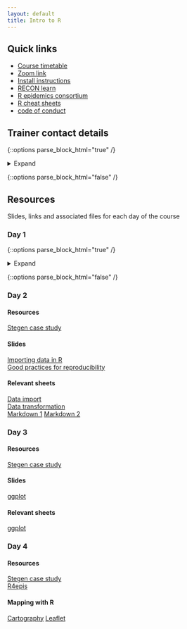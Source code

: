 ```yaml
---
layout: default
title: Intro to R
---
```

## Quick links
- [Course timetable](/resources/workshop_schedule_msf.pdf)
- [Zoom link]()
- [Install instructions](/resources/installation_email.pdf)
- [RECON learn](https://www.reconlearn.org)
- [R epidemics consortium](https://www.repidemicsconsortium.org)
- [R cheat sheets](https://github.com/JorgensenD/coursepage/tree/gh-pages/cheatsheets)
- [code of conduct](https://www.repidemicsconsortium.org/CODE_OF_CONDUCT/)


## Trainer contact details
{::options parse_block_html="true" /}

<details>
  <summary>Expand</summary>
  
  David <david.jorgensen13@imperial.ac.uk>  
  Olivia <o.boyd@imperial.ac.uk>  
  Mara <mara.kont17@imperial.ac.uk>  
  Course organiser - Janetta <janetta.skarp13@imperial.ac.uk>  
</details>
  
{::options parse_block_html="false" /}
  
## Resources
Slides, links and associated files for each day of the course
### Day 1
{::options parse_block_html="true" /}

<details>
  <summary>Expand</summary>
  
  ### Slides:
  - [Introduction to R slides](https://www.reconlearn.org/slides/intro_to_r/intro_to_r)  
  - [Interactive introduction to RStudio](https://www.reconlearn.org/post/practical-intror.html)  
  ### Relevant sheets:
  - [Base R](/cheatsheets/base-r.pdf)  
  - [RStudio](/cheatsheets/rstudio-ide.pdf)  
  - [R syntax](/cheatsheets/syntax.pdf)
</details>

{::options parse_block_html="false" /}

### Day 2
#### Resources
[Stegen case study](https://www.reconlearn.org/post/stegen.html)  
#### Slides
[Importing data in R](https://www.reconlearn.org/slides/slides_bag/data_import/data_import_short.html)  
[Good practices for reproducibility]()  
#### Relevant sheets
[Data import](/cheatsheets/data-import.pdf)  
[Data transformation](/cheatsheets/data-transformation.pdf)  
[Markdown 1](/cheatsheets/rmarkdon-2.0.pdf)
[Markdown 2](/cheatsheets/rmarkdown-reference.pdf)
### Day 3
#### Resources
[Stegen case study](https://www.reconlearn.org/post/stegen.html)  
#### Slides
[ggplot](https://www.reconlearn.org/slides/slides_bag/ggplot2.html)  
#### Relevant sheets
[ggplot](/cheatsheets/data-visualization-2.1.pdf)

### Day 4
#### Resources
[Stegen case study](https://www.reconlearn.org/post/stegen.html)  
[R4epis](https://r4epis.netlify.app/)  
#### Mapping with R
[Cartography](/cheatsheets/cartography.pdf)
[Leaflet](/cheatsheets/leaflet.pdf)



